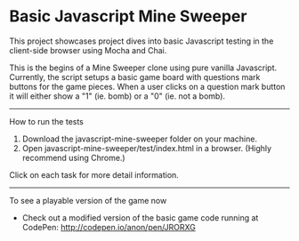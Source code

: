 # Basic Javascript Mine Sweeper
This project showcases project dives into basic Javascript testing in the client-side browser using Mocha and Chai.

This is the begins of a Mine Sweeper clone using pure vanilla Javascript. Currently, the script setups a basic game board with questions mark buttons for the game pieces. When a user clicks on a question mark button it will either show a "1" (ie. bomb) or a "0" (ie. not a bomb).

---
How to run the tests

1. Download the javascript-mine-sweeper folder on your machine.
2. Open javascript-mine-sweeper/test/index.html in a browser. (Highly recommend using Chrome.)

Click on each task for more detail information.

---
To see a playable version of the game now

- Check out a modified version of the basic game code running at CodePen: http://codepen.io/anon/pen/JRORXG




